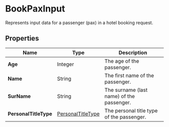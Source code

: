 # BookPaxInput

Represents input data for a passenger (pax) in a hotel booking request.

## Properties

| Name | Type | Description |
|------|------|-------------|
| **Age** | Integer | The age of the passenger. |
| **Name** | String | The first name of the passenger. |
| **SurName** | String | The surname (last name) of the passenger. |
| **PersonalTitleType** | [PersonalTitleType](/docs/apis/for-sellers/connectors-pull-developers-api/API_Reference/personaltitletype) | The personal title type of the passenger. |
